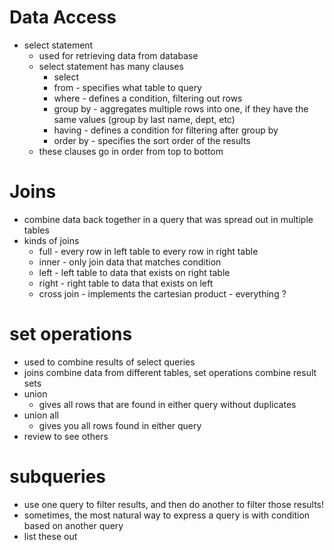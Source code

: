 # Data Access
- select statement
    - used for retrieving data from database
    - select statement has many clauses
        - select
        - from - specifies what table to query
        - where - defines a condition, filtering out rows
        - group by - aggregates multiple rows into one, if they have the same values (group by last name, dept, etc)
        - having - defines a condition for filtering after group by
        - order by - specifies the sort order of the results
    - these clauses go in order from top to bottom


# Joins
- combine data back together in a query that was spread out in multiple tables
- kinds of joins
    - full - every row in left table to every row in right table
    - inner - only join data that matches condition
    - left - left table to data that exists on right table
    - right - right table to data that exists on left
    - cross join - implements the cartesian product - everything ?

# set operations
- used to combine results of select queries
- joins combine data from different tables, set operations combine result sets
- union
    - gives all rows that are found in either query without duplicates
- union all
    - gives you all rows found in either query
- review to see others


# subqueries
- use one query to filter results, and then do another to filter those results!
- sometimes, the most natural way to express a query is with condition based on another query
- list these out


